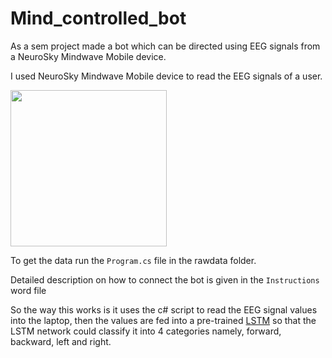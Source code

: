 # Mind_controlled_bot
As a sem project made a bot which can be directed using EEG signals from a NeuroSky Mindwave Mobile device.

I used NeuroSky Mindwave Mobile device to read the EEG signals of a user.

<img src="https://images-na.ssl-images-amazon.com/images/I/71zoF122ogL._SL1500_.jpg" width="250">

To get the data run the <code>Program.cs</code> file in the rawdata folder.

Detailed description on how to connect the bot is given in the <code>Instructions</code> word file

So the way this works is it uses the c# script to read the EEG signal values into the laptop, then the values are fed into a pre-trained [LSTM](https://en.wikipedia.org/wiki/Long_short-term_memory) so that the LSTM network could classify it into 4 categories namely, forward, backward, left and right.
